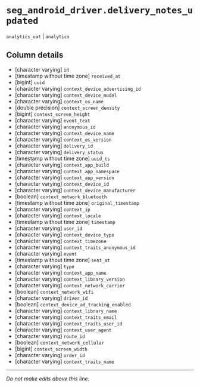 # `seg_android_driver.delivery_notes_updated`
`analytics_uat` | `analytics`

## Column details
* [character varying] `id`
* [timestamp without time zone] `received_at`
* [bigint]    `uuid`
* [character varying] `context_device_advertising_id`
* [character varying] `context_device_model`
* [character varying] `context_os_name`
* [double precision] `context_screen_density`
* [bigint]    `context_screen_height`
* [character varying] `event_text`
* [character varying] `anonymous_id`
* [character varying] `context_device_name`
* [character varying] `context_os_version`
* [character varying] `delivery_id`
* [character varying] `delivery_status`
* [timestamp without time zone] `uuid_ts`
* [character varying] `context_app_build`
* [character varying] `context_app_namespace`
* [character varying] `context_app_version`
* [character varying] `context_device_id`
* [character varying] `context_device_manufacturer`
* [boolean]   `context_network_bluetooth`
* [timestamp without time zone] `original_timestamp`
* [character varying] `context_ip`
* [character varying] `context_locale`
* [timestamp without time zone] `timestamp`
* [character varying] `user_id`
* [character varying] `context_device_type`
* [character varying] `context_timezone`
* [character varying] `context_traits_anonymous_id`
* [character varying] `event`
* [timestamp without time zone] `sent_at`
* [character varying] `type`
* [character varying] `context_app_name`
* [character varying] `context_library_version`
* [character varying] `context_network_carrier`
* [boolean]   `context_network_wifi`
* [character varying] `driver_id`
* [boolean]   `context_device_ad_tracking_enabled`
* [character varying] `context_library_name`
* [character varying] `context_traits_email`
* [character varying] `context_traits_user_id`
* [character varying] `context_user_agent`
* [character varying] `route_id`
* [boolean]   `context_network_cellular`
* [bigint]    `context_screen_width`
* [character varying] `order_id`
* [character varying] `context_traits_name`

-------------------------------------------------------------------------------
*Do not make edits above this line.*
